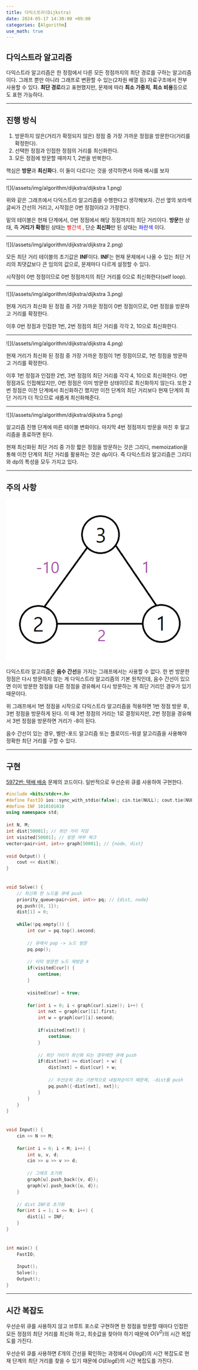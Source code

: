 ```yaml
---
title: 다익스트라(Dijkstra)
date: 2024-05-17 14:30:00 +09:00
categories: [Algorithm]
use_math: true
---
```


## **다익스트라 알고리즘**
다익스트라 알고리즘은 한 정점에서 다른 모든 정점까지의 최단 경로를 구하는 알고리즘이다. 그래프 뿐만 아니라 그래프로 변환할 수 있는(2차원 배열 등) 자료구조에서 전부 사용할 수 있다. **최단 경로**라고 표현했지만, 문제에 따라 **최소 가중치**, **최소 비용**등으로도 표현 가능하다.

---

## **진행 방식**

>
1. 방문하지 않은(거리가 확정되지 않은) 정점 중 가장 가까운 정점을 방문한다(거리를 확정한다).
2. 선택한 정점과 인접한 정점의 거리를 최신화한다.
3. 모든 정점에 방문할 때까지 1, 2번을 반복한다.

핵심은 **방문**과 **최신화**다. 이 둘이 다르다는 것을 생각하면서 아래 예시를 보자

---

![](/assets/img/algorithm/dijkstra/dijkstra 1.png)

위와 같은 그래프에서 다익스트라 알고리즘을 수행한다고 생각해보자. 간선 옆의 보라색 글씨가 간선의 거리고, 시작점은 0번 정점이라고 가정한다. 

밑의 테이블은 현재 단계에서, 0번 정점에서 해당 정점까지의 최단 거리이다. **방문**한 상태, 즉 **거리가 확정**된 상태는 <span style="color:red"> 빨간색 </span>, 단순 **최신화**만 된 상태는 <span style="color:blue"> 파란색 </span>이다.


---

![](/assets/img/algorithm/dijkstra/dijkstra 2.png)

모든 최단 거리 테이블의 초기값은 **INF**이다. **INF**는 현재 문제에서 나올 수 있는 최단 거리의 최댓값보다 큰 임의의 값으로, 문제마다 다르게 설정할 수 있다.

시작점이 0번 정점이므로 0번 정점까지의 최단 거리를 0으로 최신화한다(self loop). 

---

![](/assets/img/algorithm/dijkstra/dijkstra 3.png)

현재 거리가 최신화 된 정점 중 가장 가까운 정점이 0번 정점이므로, 0번 정점을 방문하고 거리를 확정한다.

이후 0번 정점과 인접한 1번, 2번 정점의 최단 거리를 각각 2, 10으로 최신화한다.

---

![](/assets/img/algorithm/dijkstra/dijkstra 4.png)

현재 거리가 최신화 된 정점 중 가장 가까운 정점이 1번 정점이므로, 1번 정점을 방문하고 거리를 확정한다.

이후 1번 정점과 인접한 2번, 3번 정점의 최단 거리를 각각 4, 10으로 최신화한다. 0번 정점과도 인접해있지만, 0번 정점은 이미 방문한 상태이므로 최신화하지 않는다. 또한 2번 정점은 이전 단계에서 최신화하긴 했지만 이전 단계의 최단 거리보다 현재 단계의 최단 거리가 더 작으므로 새롭게 최신화해준다.

---

![](/assets/img/algorithm/dijkstra/dijkstra 5.png)

알고리즘 진행 단계에 따른 테이블 변화이다. 마지막 4번 정점까지 방문을 마친 후 알고리즘을 종료하면 된다.

현재 최신화된 최단 거리 중 가장 짧은 정점을 방문하는 것은 그리디, memoization을 통해 이전 단계의 최단 거리를 활용하는 것은 dp이다. 즉 다익스트라 알고리즘은 그리디와 dp의 특성을 모두 가지고 있다.

---

## **주의 사항**

![](/assets/img/algorithm/dijkstra/minus.png)

다익스트라 알고리즘은 **음수 간선**을 가지는 그래프에서는 사용할 수 없다. 한 번 방문한 정점은 다시 방문하지 않는 게 다익스트라 알고리즘의 기본 원칙인데, 음수 간선이 있으면 이미 방문한 정점을 다른 정점을 경유해서 다시 방문하는 게 최단 거리인 경우가 있기 때문이다.

위 그래프에서 1번 정점을 시작으로 다익스트라 알고리즘을 적용하면 1번 정점 방문 후, 3번 정점을 방문하게 된다. 이 때 3번 정점의 거리는 1로 결정되지만, 2번 정점을 경유해서 3번 정점을 방문하면 거리가 -8이 된다.


음수 간선이 있는 경우, 벨만-포드 알고리즘 또는 플로이드-워셜 알고리즘을 사용해야 정확한 최단 거리를 구할 수 있다.

---

## **구현**
[5972번: 택배 배송](https://www.acmicpc.net/problem/5972) 문제의 코드이다. 일반적으로 우선순위 큐를 사용하여 구현한다.

```cpp
#include <bits/stdc++.h>
#define FastIO ios::sync_with_stdio(false); cin.tie(NULL); cout.tie(NULL);
#define INF 1010101010
using namespace std;

int N, M;
int dist[50001]; // 최단 거리 저장
int visited[50001]; // 방문 여부 체크
vector<pair<int, int>> graph[50001]; // {node, dist}

void Output() {
    cout << dist[N];
}


void Solve() {
    // 최신화 한 노드들 큐에 push
    priority_queue<pair<int, int>> pq; // {dist, node}
    pq.push({0, 1});
    dist[1] = 0;
    
    while(!pq.empty()) {
        int cur = pq.top().second;

        // 큐에서 pop -> 노드 방문
        pq.pop();

        // 이미 방문한 노드 재방문 X
        if(visited[cur]) {
            continue;
        }

        visited[cur] = true;

        for(int i = 0; i < graph[cur].size(); i++) {
            int nxt = graph[cur][i].first;
            int w = graph[cur][i].second;

            if(visited[nxt]) {
                continue;
            }

            // 최단 거리가 최신화 되는 경우에만 큐에 push
            if(dist[nxt] >= dist[cur] + w) {
                dist[nxt] = dist[cur] + w;
                
                // 우선순위 큐는 기본적으로 내림차순이기 때문에, -dist를 push
                pq.push({-dist[nxt], nxt});
            }
        }
    }
}


void Input() {
    cin >> N >> M;

    for(int i = 0; i < M; i++) {
        int u, v, d;
        cin >> u >> v >> d;

        // 그래프 초기화
        graph[u].push_back({v, d});
        graph[v].push_back({u, d});
    }

    // dist INF로 초기화
    for(int i = 1; i <= N; i++) {
        dist[i] = INF;
    }
}


int main() {
    FastIO;

    Input();
    Solve();
    Output();
}
```
 
---

## **시간 복잡도**
우선순위 큐를 사용하지 않고 브루트 포스로 구현하면 한 정점을 방문할 때마다 인접한 모든 정점의 최단 거리를 최신화 하고, 최솟값을 찾아야 하기 때문에 $O(V^2)$의 시간 복잡도를 가진다.

우선순위 큐를 사용하면 $E$개의 간선을 확인하는 과정에서 $O(logE)$의 시간 복잡도로 현재 단계의 최단 거리를 찾을 수 있기 때문에 $O(ElogE)$의 시간 복잡도를 가진다.